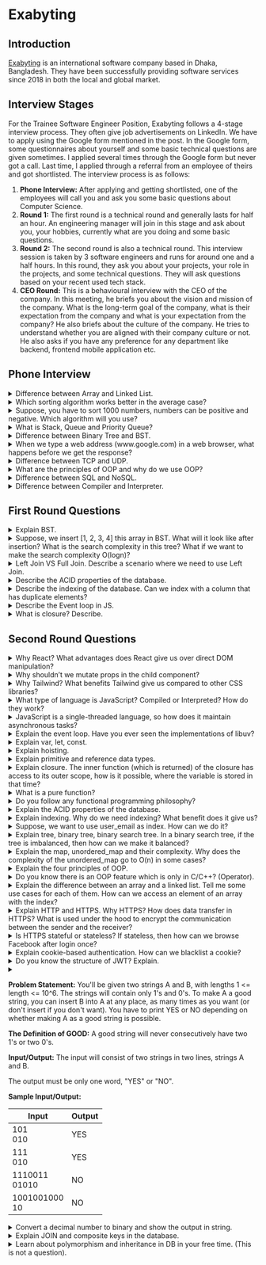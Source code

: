 # Exabyting

## Introduction

[Exabyting](https://exabyting.com/) is an international software company based in Dhaka, Bangladesh. They have been successfully providing software services since 2018 in both the local and global market.

## Interview Stages

For the Trainee Software Engineer Position, Exabyting follows a 4-stage interview process.
They often give job advertisements on LinkedIn. We have to apply using the Google form mentioned in the post. In the Google form, some questionnaires about yourself and some basic technical questions are given sometimes. I applied several times through the Google form but never got a call. Last time, I applied through a referral from an employee of theirs and got shortlisted. The interview process is as follows:

1. **Phone Interview:** After applying and getting shortlisted, one of the employees will call you and ask you some basic questions about Computer Science.
2. **Round 1:** The first round is a technical round and generally lasts for half an hour. An engineering manager will join in this stage and ask about you, your hobbies, currently what are you doing and some basic questions.
3. **Round 2:** The second round is also a technical round. This interview session is taken by 3 software engineers and runs for around one and a half hours. In this round, they ask you about your projects, your role in the projects, and some technical questions. They will ask questions based on your recent used tech stack.
4. **CEO Round:** This is a behavioural interview with the CEO of the company. In this meeting, he briefs you about the vision and mission of the company. What is the long-term goal of the company, what is their expectation from the company and what is your expectation from the company? He also briefs about the culture of the company. He tries to understand whether you are aligned with their company culture or not. He also asks if you have any preference for any department like backend, frontend mobile application etc.

## Phone Interview

<details>
<summary>
Difference between Array and Linked List.
</summary>
</details>

<details>
<summary>
Which sorting algorithm works better in the average case?
</summary>
</details>

<details>
<summary>
Suppose, you have to sort 1000 numbers, numbers can be positive and negative. Which algorithm will you use?
</summary>
</details>

<details>
<summary>
What is Stack, Queue and Priority Queue?
</summary>
</details>

<details>
<summary>
Difference between Binary Tree and BST.
</summary>
</details>

<details>
<summary>
When we type a web address (www.google.com) in a web browser, what happens before we get the response?
</summary>
</details>

<details>
<summary>
Difference between TCP and UDP.
</summary>
</details>

<details>
<summary>
What are the principles of OOP and why do we use OOP?
</summary>
</details>

<details>
<summary>
Difference between SQL and NoSQL.
</summary>
</details>

<details>
<summary>
Difference between Compiler and Interpreter. 
</summary>
</details>

## First Round Questions

<details>
<summary>
Explain BST.
</summary>
</details>

<details>
<summary>
Suppose, we insert [1, 2, 3, 4] this array in BST. What will it look like after insertion? What is the search complexity in this tree? What if we want to make the search complexity  O(logn)?
</summary>
</details>

<details>
<summary>
Left Join VS Full Join. Describe a scenario where we need to use Left Join.
</summary>
</details>

<details>
<summary>
Describe the ACID properties of the database.
</summary>
</details>

<details>
<summary>
Describe the indexing of the database. Can we index with a column that has duplicate elements?
</summary>
</details>

<details>
<summary>
Describe the Event loop in JS.
</summary>
</details>

<details>
<summary>
What is closure? Describe.
</summary>
</details>

## Second Round Questions

<details>
<summary>
Why React? What advantages does React give us over direct DOM manipulation?
</summary>
</details>

<details>
<summary>
Why shouldn’t we mutate props in the child component?
</summary>
</details>

<details>
<summary>
Why Tailwind? What benefits Tailwind give us compared to other CSS libraries?
</summary>
</details>

<details>
<summary>
What type of language is JavaScript? Compiled or Interpreted? How do they work?
</summary>
</details>

<details>
<summary>
JavaScript is a single-threaded language, so how does it maintain asynchronous tasks?
</summary>
</details>

<details>
<summary>
Explain the event loop. Have you ever seen the implementations of libuv?
</summary>
</details>

<details>
<summary>
Explain var, let, const.
</summary>
</details>

<details>
<summary>
Explain hoisting.
</summary>
</details>

<details>
<summary>
Explain primitive and reference data types.
</summary>
</details>

<details>
<summary>
Explain closure. The inner function (which is returned) of the closure has access to its outer scope, how is it possible, where the variable is stored in that time?
</summary>
</details>

<details>
<summary>
What is a pure function?
</summary>
</details>

<details>
<summary>
Do you follow any functional programming philosophy?
</summary>
</details>

<details>
<summary>
Explain the ACID properties of the database.
</summary>
</details>

<details>
<summary>
Explain indexing. Why do we need indexing? What benefit does it give us?
</summary>
</details>

<details>
<summary>
Suppose, we want to use user_email as index. How can we do it?
</summary>
</details>

<details>
<summary>
Explain tree, binary tree, binary search tree. In a binary search tree, if the tree is imbalanced, then how can we make it balanced?
</summary>
</details>

<details>
<summary>
Explain the map, unordered_map and their complexity. Why does the complexity of the unordered_map go to O(n) in some cases?
</summary>
</details>

<details>
<summary>
Explain the four principles of OOP.
</summary>
</details>

<details>
<summary>
Do you know there is an OOP feature which is only in C/C++? (Operator).
</summary>
</details>

<details>
<summary>
Explain the difference between an array and a linked list. Tell me some use cases for each of them. How can we access an element of an array with the index?
</summary>
</details>

<details>
<summary>
Explain HTTP and HTTPS. Why HTTPS? How does data transfer in HTTPS? What is used under the hood to encrypt the communication between the sender and the receiver?
</summary>
</details>

<details>
<summary>
Is HTTPS stateful or stateless? If stateless, then how can we browse Facebook after login once?
</summary>
</details>

<details>
<summary>
Explain cookie-based authentication. How can we blacklist a cookie?
</summary>
</details>

<details>
<summary>
Do you know the structure of JWT? Explain. 
</summary>
</details>

<details>
<summary>

**Problem Statement:**
You'll be given two strings A and B, with lengths 1 <= length <= 10^6. The strings will contain only 1's and 0's. To make A a good string, you can insert B into A at any place, as many times as you want (or don't insert if you don't want). You have to print YES or NO depending on whether making A as a good string is possible.

**The Definition of GOOD:** A good string will never consecutively have two 1's or two 0's.

**Input/Output:**
The input will consist of two strings in two lines, strings A and B.

The output must be only one word, "YES" or "NO".

**Sample Input/Output:**

| Input            | Output |
| ---------------- | ------ |
| 101<br>010       | YES    |
| 111<br>010       | YES    |
| 1110011<br>01010 | NO     |
| 1001001000<br>10 | NO     |

</summary>
</details>

<details>
<summary>
Convert a decimal number to binary and show the output in string.
</summary>
</details>

<details>
<summary>
Explain JOIN and composite keys in the database.
</summary>
</details>

<details>
<summary>
Learn about polymorphism and inheritance in DB in your free time. (This is not a question).
</summary>
</details>
